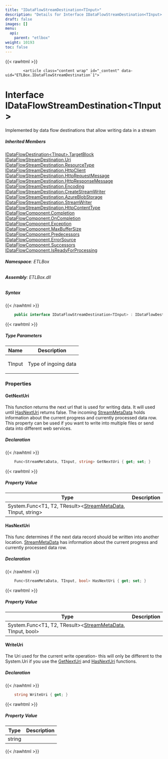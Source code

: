 ```yaml
---
title: "IDataFlowStreamDestination<TInput>"
description: "Details for Interface IDataFlowStreamDestination<TInput> (ETLBox)"
draft: false
images: []
menu:
  api:
    parent: "etlbox"
weight: 10193
toc: false
---
```


{{< rawhtml >}}

            <article class="content wrap" id="_content" data-uid="ETLBox.IDataFlowStreamDestination`1">
  <h1 id="ETLBox_IDataFlowStreamDestination_1" data-uid="ETLBox.IDataFlowStreamDestination`1" class="text-break">Interface IDataFlowStreamDestination&lt;TInput&gt;
</h1>
  <div class="markdown level0 summary"><p>Implemented by data flow destinations that allow writing data in a stream</p>
</div>
  <div class="markdown level0 conceptual"></div>
  <div class="inheritedMembers">
    <h5>Inherited Members</h5>
    <div>
      <a class="xref" href="/api/etlbox/idataflowdestination-1#ETLBox_IDataFlowDestination_1_TargetBlock">IDataFlowDestination&lt;TInput&gt;.TargetBlock</a>
    </div>
    <div>
      <a class="xref" href="/api/etlbox/idataflowstreamdestination#ETLBox_IDataFlowStreamDestination_Uri">IDataFlowStreamDestination.Uri</a>
    </div>
    <div>
      <a class="xref" href="/api/etlbox/idataflowstreamdestination#ETLBox_IDataFlowStreamDestination_ResourceType">IDataFlowStreamDestination.ResourceType</a>
    </div>
    <div>
      <a class="xref" href="/api/etlbox/idataflowstreamdestination#ETLBox_IDataFlowStreamDestination_HttpClient">IDataFlowStreamDestination.HttpClient</a>
    </div>
    <div>
      <a class="xref" href="/api/etlbox/idataflowstreamdestination#ETLBox_IDataFlowStreamDestination_HttpRequestMessage">IDataFlowStreamDestination.HttpRequestMessage</a>
    </div>
    <div>
      <a class="xref" href="/api/etlbox/idataflowstreamdestination#ETLBox_IDataFlowStreamDestination_HttpResponseMessage">IDataFlowStreamDestination.HttpResponseMessage</a>
    </div>
    <div>
      <a class="xref" href="/api/etlbox/idataflowstreamdestination#ETLBox_IDataFlowStreamDestination_Encoding">IDataFlowStreamDestination.Encoding</a>
    </div>
    <div>
      <a class="xref" href="/api/etlbox/idataflowstreamdestination#ETLBox_IDataFlowStreamDestination_CreateStreamWriter">IDataFlowStreamDestination.CreateStreamWriter</a>
    </div>
    <div>
      <a class="xref" href="/api/etlbox/idataflowstreamdestination#ETLBox_IDataFlowStreamDestination_AzureBlobStorage">IDataFlowStreamDestination.AzureBlobStorage</a>
    </div>
    <div>
      <a class="xref" href="/api/etlbox/idataflowstreamdestination#ETLBox_IDataFlowStreamDestination_StreamWriter">IDataFlowStreamDestination.StreamWriter</a>
    </div>
    <div>
      <a class="xref" href="/api/etlbox/idataflowstreamdestination#ETLBox_IDataFlowStreamDestination_HttpContentType">IDataFlowStreamDestination.HttpContentType</a>
    </div>
    <div>
      <a class="xref" href="/api/etlbox/idataflowcomponent#ETLBox_IDataFlowComponent_Completion">IDataFlowComponent.Completion</a>
    </div>
    <div>
      <a class="xref" href="/api/etlbox/idataflowcomponent#ETLBox_IDataFlowComponent_OnCompletion">IDataFlowComponent.OnCompletion</a>
    </div>
    <div>
      <a class="xref" href="/api/etlbox/idataflowcomponent#ETLBox_IDataFlowComponent_Exception">IDataFlowComponent.Exception</a>
    </div>
    <div>
      <a class="xref" href="/api/etlbox/idataflowcomponent#ETLBox_IDataFlowComponent_MaxBufferSize">IDataFlowComponent.MaxBufferSize</a>
    </div>
    <div>
      <a class="xref" href="/api/etlbox/idataflowcomponent#ETLBox_IDataFlowComponent_Predecessors">IDataFlowComponent.Predecessors</a>
    </div>
    <div>
      <a class="xref" href="/api/etlbox/idataflowcomponent#ETLBox_IDataFlowComponent_ErrorSource">IDataFlowComponent.ErrorSource</a>
    </div>
    <div>
      <a class="xref" href="/api/etlbox/idataflowcomponent#ETLBox_IDataFlowComponent_Successors">IDataFlowComponent.Successors</a>
    </div>
    <div>
      <a class="xref" href="/api/etlbox/idataflowcomponent#ETLBox_IDataFlowComponent_IsReadyForProcessing">IDataFlowComponent.IsReadyForProcessing</a>
    </div>
  </div>
<h6><strong>Namespace</strong>: ETLBox</h6>
  <h6><strong>Assembly</strong>: ETLBox.dll</h6>
  <h5 id="ETLBox_IDataFlowStreamDestination_1_syntax">Syntax</h5>
{{< /rawhtml >}}

```C#
    public interface IDataFlowStreamDestination<TInput> : IDataFlowDestination<TInput>, IDataFlowStreamDestination, IDataFlowDestination, IDataFlowComponent
```

{{< rawhtml >}}
  <h5 class="typeParameters">Type Parameters</h5>
  <table class="table table-bordered table-striped table-condensed">
    <thead>
      <tr>
        <th>Name</th>
        <th>Description</th>
      </tr>
    </thead>
    <tbody>
      <tr>
        <td><span class="parametername">TInput</span></td>
        <td><p>Type of ingoing data</p>
</td>
      </tr>
    </tbody>
  </table>
  <h3 id="properties">Properties
</h3>
  <a id="ETLBox_IDataFlowStreamDestination_1_GetNextUri_" data-uid="ETLBox.IDataFlowStreamDestination`1.GetNextUri*"></a>
  <h4 id="ETLBox_IDataFlowStreamDestination_1_GetNextUri" data-uid="ETLBox.IDataFlowStreamDestination`1.GetNextUri">GetNextUri</h4>
  <div class="markdown level1 summary"><p>This function returns the next url that is used for writing data. It will used until <a class="xref" href="/api/etlbox/idataflowstreamdestination-1#ETLBox_IDataFlowStreamDestination_1_HasNextUri">HasNextUri</a> returns false.
The incoming <a class="xref" href="/api/etlbox.dataflow/streammetadata">StreamMetaData</a> holds information about the current progress and currently processed data row.
This property can be used if you want to write into multiple files or send data into different web services.</p>
</div>
  <div class="markdown level1 conceptual"></div>
  <h5 class="declaration">Declaration</h5>
{{< /rawhtml >}}

```C#
    Func<StreamMetaData, TInput, string> GetNextUri { get; set; }
```

{{< rawhtml >}}
  <h5 class="propertyValue">Property Value</h5>
  <table class="table table-bordered table-striped table-condensed">
    <thead>
      <tr>
        <th>Type</th>
        <th>Description</th>
      </tr>
    </thead>
    <tbody>
      <tr>
        <td><span class="xref">System.Func&lt;T1, T2, TResult&gt;</span>&lt;<a class="xref" href="/api/etlbox.dataflow/streammetadata">StreamMetaData</a>, TInput, <span class="xref">string</span>&gt;</td>
        <td></td>
      </tr>
    </tbody>
  </table>
  <a id="ETLBox_IDataFlowStreamDestination_1_HasNextUri_" data-uid="ETLBox.IDataFlowStreamDestination`1.HasNextUri*"></a>
  <h4 id="ETLBox_IDataFlowStreamDestination_1_HasNextUri" data-uid="ETLBox.IDataFlowStreamDestination`1.HasNextUri">HasNextUri</h4>
  <div class="markdown level1 summary"><p>This func determines if the next data record should be written into another location.
<a class="xref" href="/api/etlbox.dataflow/streammetadata">StreamMetaData</a> has information about the current progress and currently processed data row.</p>
</div>
  <div class="markdown level1 conceptual"></div>
  <h5 class="declaration">Declaration</h5>
{{< /rawhtml >}}

```C#
    Func<StreamMetaData, TInput, bool> HasNextUri { get; set; }
```

{{< rawhtml >}}
  <h5 class="propertyValue">Property Value</h5>
  <table class="table table-bordered table-striped table-condensed">
    <thead>
      <tr>
        <th>Type</th>
        <th>Description</th>
      </tr>
    </thead>
    <tbody>
      <tr>
        <td><span class="xref">System.Func&lt;T1, T2, TResult&gt;</span>&lt;<a class="xref" href="/api/etlbox.dataflow/streammetadata">StreamMetaData</a>, TInput, <span class="xref">bool</span>&gt;</td>
        <td></td>
      </tr>
    </tbody>
  </table>
  <a id="ETLBox_IDataFlowStreamDestination_1_WriteUri_" data-uid="ETLBox.IDataFlowStreamDestination`1.WriteUri*"></a>
  <h4 id="ETLBox_IDataFlowStreamDestination_1_WriteUri" data-uid="ETLBox.IDataFlowStreamDestination`1.WriteUri">WriteUri</h4>
  <div class="markdown level1 summary"><p>The Uri used for the current write operation- this will only be different to the <span class="xref">System.Uri</span>
if you use the <a class="xref" href="/api/etlbox/idataflowstreamdestination-1#ETLBox_IDataFlowStreamDestination_1_GetNextUri">GetNextUri</a> and <a class="xref" href="/api/etlbox/idataflowstreamdestination-1#ETLBox_IDataFlowStreamDestination_1_HasNextUri">HasNextUri</a> functions.</p>
</div>
  <div class="markdown level1 conceptual"></div>
  <h5 class="declaration">Declaration</h5>
{{< /rawhtml >}}

```C#
    string WriteUri { get; }
```

{{< rawhtml >}}
  <h5 class="propertyValue">Property Value</h5>
  <table class="table table-bordered table-striped table-condensed">
    <thead>
      <tr>
        <th>Type</th>
        <th>Description</th>
      </tr>
    </thead>
    <tbody>
      <tr>
        <td><span class="xref">string</span></td>
        <td></td>
      </tr>
    </tbody>
  </table>

{{< /rawhtml >}}
